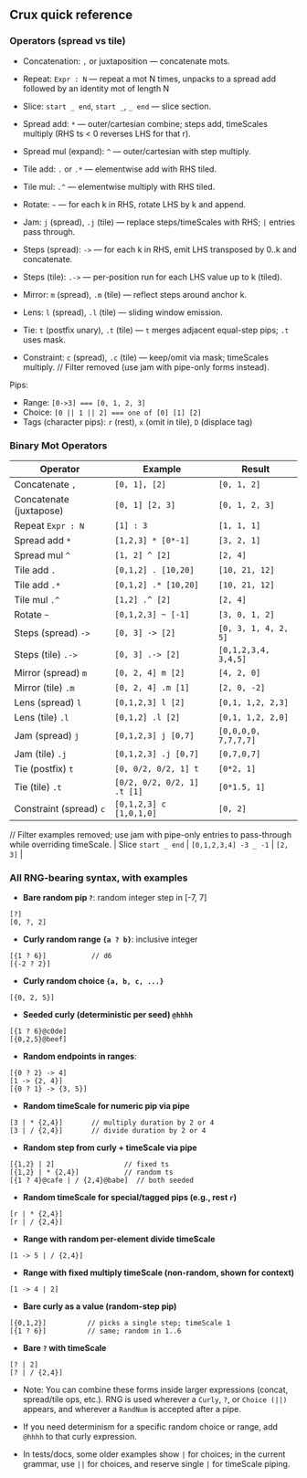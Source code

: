 ## Crux quick reference

### Operators (spread vs tile)
- Concatenation: `,` or juxtaposition — concatenate mots.
- Repeat: `Expr : N` — repeat a mot N times, unpacks to a spread add followed by an identity mot of length N
- Slice: `start _ end`, `start _`, `_ end` — slice section.
- Spread add: `*` — outer/cartesian combine; steps add, timeScales multiply (RHS ts < 0 reverses LHS for that r).
- Spread mul (expand): `^` — outer/cartesian with step multiply.
- Tile add: `.` or `.*` — elementwise add with RHS tiled.
- Tile mul: `.^` — elementwise multiply with RHS tiled.
- Rotate: `~` — for each k in RHS, rotate LHS by k and append.
- Jam: `j` (spread), `.j` (tile) — replace steps/timeScales with RHS; `|` entries pass through.
- Steps (spread): `->` — for each k in RHS, emit LHS transposed by 0..k and concatenate.
- Steps (tile): `.->` — per-position run for each LHS value up to k (tiled).

- Mirror: `m` (spread), `.m` (tile) — reflect steps around anchor k.
- Lens: `l` (spread), `.l` (tile) — sliding window emission.
- Tie: `t` (postfix unary), `.t` (tile) — `t` merges adjacent equal-step pips; `.t` uses mask.
- Constraint: `c` (spread), `.c` (tile) — keep/omit via mask; timeScales multiply.
// Filter removed (use jam with pipe-only forms instead).



Pips:

* Range: `[0->3] === [0, 1, 2, 3]`
* Choice: `[0 || 1 || 2] === one of [0] [1] [2]`
* Tags (character pips): `r` (rest), `x` (omit in tile), `D` (displace tag)

### Binary Mot Operators

| Operator | Example | Result |
|---|---|---|
| Concatenate `,` | `[0, 1], [2]` | `[0, 1, 2]` |
| Concatenate (juxtapose) | `[0, 1] [2, 3]` | `[0, 1, 2, 3]` |
| Repeat `Expr : N` | `[1] : 3` | `[1, 1, 1]` |
| Spread add `*` | `[1,2,3] * [0*-1]` | `[3, 2, 1]` |
| Spread mul `^` | `[1, 2] ^ [2]` | `[2, 4]` |
| Tile add `.` | `[0,1,2] . [10,20]` | `[10, 21, 12]` |
| Tile add `.*` | `[0,1,2] .* [10,20]` | `[10, 21, 12]` |
| Tile mul `.^` | `[1,2] .^ [2]` | `[2, 4]` |
| Rotate `~` | `[0,1,2,3] ~ [-1]` | `[3, 0, 1, 2]` |
| Steps (spread) `->` | `[0, 3] -> [2]` | `[0, 3, 1, 4, 2, 5]` |
| Steps (tile) `.->` | `[0, 3] .-> [2]` | `[0,1,2,3,4, 3,4,5]` |
| Mirror (spread) `m` | `[0, 2, 4] m [2]` | `[4, 2, 0]` |
| Mirror (tile) `.m` | `[0, 2, 4] .m [1]` | `[2, 0, -2]` |
| Lens (spread) `l` | `[0,1,2,3] l [2]` | `[0,1, 1,2, 2,3]` |
| Lens (tile) `.l` | `[0,1,2] .l [2]` | `[0,1, 1,2, 2,0]` |
| Jam (spread) `j` | `[0,1,2,3] j [0,7]` | `[0,0,0,0, 7,7,7,7]` |
| Jam (tile) `.j` | `[0,1,2,3] .j [0,7]` | `[0,7,0,7]` |
| Tie (postfix) `t` | `[0, 0/2, 0/2, 1] t` | `[0*2, 1]` |
| Tie (tile) `.t` | `[0/2, 0/2, 0/2, 1] .t [1]` | `[0*1.5, 1]` |
| Constraint (spread) `c` | `[0,1,2,3] c [1,0,1,0]` | `[0, 2]` |
// Filter examples removed; use jam with pipe-only entries to pass-through while overriding timeScale.
| Slice `start _ end` | `[0,1,2,3,4] -3 _ -1` | `[2, 3]` |



### All RNG-bearing syntax, with examples

- **Bare random pip `?`**: random integer step in [-7, 7]
```text
[?]
[0, ?, 2]
```

- **Curly random range `{a ? b}`**: inclusive integer
```text
[{1 ? 6}]           // d6
[{-2 ? 2}]
```

- **Curly random choice `{a, b, c, ...}`**
```text
[{0, 2, 5}]
```

- **Seeded curly (deterministic per seed) `@hhhh`**
```text
[{1 ? 6}@c0de]
[{0,2,5}@beef]
```

- **Random endpoints in ranges**:
```text
[{0 ? 2} -> 4]
[1 -> {2, 4}]
[{0 ? 1} -> {3, 5}]
```

- **Random timeScale for numeric pip via pipe**
```text
[3 | * {2,4}]       // multiply duration by 2 or 4
[3 | / {2,4}]       // divide duration by 2 or 4
```

- **Random step from curly + timeScale via pipe**
```text
[{1,2} | 2]                 // fixed ts
[{1,2} | * {2,4}]           // random ts
[{1 ? 4}@cafe | / {2,4}@babe]  // both seeded
```

- **Random timeScale for special/tagged pips (e.g., rest `r`)**
```text
[r | * {2,4}]
[r | / {2,4}]
```

- **Range with random per-element divide timeScale**
```text
[1 -> 5 | / {2,4}]
```

- **Range with fixed multiply timeScale (non-random, shown for context)**
```text
[1 -> 4 | 2]
```

- **Bare curly as a value (random-step pip)**
```text
[{0,1,2}]          // picks a single step; timeScale 1
[{1 ? 6}]          // same; random in 1..6
```

- **Bare `?` with timeScale**
```text
[? | 2]
[? | / {2,4}]
```


- Note: You can combine these forms inside larger expressions (concat, spread/tile ops, etc.). RNG is used wherever a `Curly`, `?`, or `Choice (||)` appears, and wherever a `RandNum` is accepted after a pipe.

- If you need determinism for a specific random choice or range, add `@hhhh` to that curly expression.

- In tests/docs, some older examples show `|` for choices; in the current grammar, use `||` for choices, and reserve single `|` for timeScale piping.
